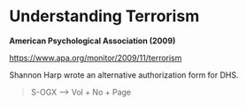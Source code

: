 # Understanding Terrorism

**American Psychological Association (2009)**

https://www.apa.org/monitor/2009/11/terrorism

Shannon Harp wrote an alternative authorization form for DHS.

> S-OGX --> Vol + No + Page